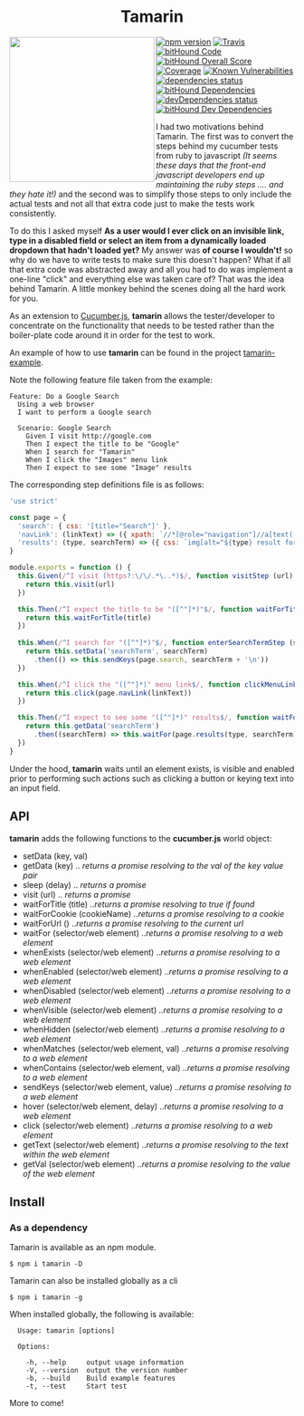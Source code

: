 <h1 align="middle">Tamarin</h1>

<img align="left" src="https://raw.githubusercontent.com/ajaxscape/tamarin/master/tamarin.png" width="256px">

<p align="left">
  <a href="https://www.npmjs.com/package/tamarin"><img src="https://img.shields.io/npm/v/tamarin.svg" alt="npm version"></a>
  <a href="https://travis-ci.org/ajaxscape/tamarin"><img src="https://img.shields.io/travis/ajaxscape/tamarin/master.svg" alt="Travis"></a>
  <a href="https://www.bithound.io/github/ajaxscape/tamarin"><img src="https://www.bithound.io/github/ajaxscape/tamarin/badges/code.svg" alt="bitHound Code"></a>
  <a href="https://www.bithound.io/github/ajaxscape/tamarin"><img src="https://www.bithound.io/github/ajaxscape/tamarin/badges/score.svg" alt="bitHound Overall Score"></a>
  <a href="https://coveralls.io/github/ajaxscape/tamarin"><img src="https://coveralls.io/repos/github/ajaxscape/tamarin/badge.svg" alt="Coverage"></a>
  <a href="https://snyk.io/test/npm/tamarin"><img src="https://snyk.io/test/npm/tamarin/badge.svg" alt="Known Vulnerabilities" data-canonical-src="https://snyk.io/test/npm/tamarin" style="max-width:100%;"></a>
  <a href="https://david-dm.org/ajaxscape/tamarin"><img src="https://david-dm.org/ajaxscape/tamarin/status.svg" alt="dependencies status"></a>
  <a href="https://www.bithound.io/github/ajaxscape/tamarin/master/dependencies/npm"><img src="https://www.bithound.io/github/ajaxscape/tamarin/badges/dependencies.svg" alt="bitHound Dependencies"></a>
  <a href="https://david-dm.org/ajaxscape/tamarin"><img src="https://david-dm.org/ajaxscape/tamarin/dev-status.svg" alt="devDependencies status"></a>
  <a href="https://www.bithound.io/github/ajaxscape/tamarin/master/dependencies/npm"><img src="https://www.bithound.io/github/ajaxscape/tamarin/badges/devDependencies.svg" alt="bitHound Dev Dependencies"></a>
</p>

I had two motivations behind Tamarin.  The first was to convert the steps behind my cucumber tests from ruby to javascript _(It seems these days that the front-end javascript developers end up maintaining the ruby steps .... and they hate it!)_ and the second was to simplify those steps to only include the actual tests and not all that extra code just to make the tests work consistently.  

To do this I asked myself __As a user would I ever click on an invisible link, type in a disabled field or select an item from a dynamically loaded dropdown that hadn't loaded yet?__  My answer was __of course I wouldn't!__ so why do we have to write tests to make sure this doesn't happen?  What if all that extra code was abstracted away and all you had to do was implement a one-line "click" and everything else was taken care of?
That was the idea behind Tamarin.  A little monkey behind the scenes doing all the hard work for you.

As an extension to [Cucumber.js](https://www.npmjs.com/package/cucumber), __tamarin__ allows the tester/developer to concentrate on the functionality that needs to be tested rather than the boiler-plate code around it in order for the test to work.

An example of how to use __tamarin__ can be found in the project [tamarin-example](https://github.com/ajaxscape/tamarin-example).

Note the following feature file taken from the example:

```gherkin
Feature: Do a Google Search
  Using a web browser
  I want to perform a Google search

  Scenario: Google Search
    Given I visit http://google.com
    Then I expect the title to be "Google"
    When I search for "Tamarin"
    When I click the "Images" menu link
    Then I expect to see some "Image" results
```

The corresponding step definitions file is as follows:

```javascript
'use strict'

const page = {
  'search': { css: '[title="Search"]' },
  'navLink': (linkText) => ({ xpath: `//*[@role="navigation"]//a[text()="${linkText}"]` }),
  'results': (type, searchTerm) => ({ css: `img[alt="${type} result for ${searchTerm}"]` })
}

module.exports = function () {
  this.Given(/^I visit (https?:\/\/.*\..*)$/, function visitStep (url) {
    return this.visit(url)
  })

  this.Then(/^I expect the title to be "([^"]*)"$/, function waitForTitleStep (title) {
    return this.waitForTitle(title)
  })
  
  this.When(/^I search for "([^"]*)"$/, function enterSearchTermStep (searchTerm) {
    return this.setData('searchTerm', searchTerm)
      .then(() => this.sendKeys(page.search, searchTerm + '\n'))
  })

  this.When(/^I click the "([^"]*)" menu link$/, function clickMenuLinkStep (linkText) {
    return this.click(page.navLink(linkText))
  })

  this.Then(/^I expect to see some "([^"]*)" results$/, function waitForResultsStep (type) {
    return this.getData('searchTerm')
      .then((searchTerm) => this.waitFor(page.results(type, searchTerm)))
  })
}
```

Under the hood, __tamarin__ waits until an element exists, is visible and enabled prior to performing such actions such as clicking a button or keying text into an input field.

## API
__tamarin__ adds the following functions to the __cucumber.js__ world object:
* setData (key, val)
* getData (key) .. _returns a promise resolving to the val of the key value pair_
* sleep (delay) .. _returns a promise_
* visit (url) .. _returns a promise_
* waitForTitle (title) .._returns a promise resolving to true if found_
* waitForCookie (cookieName) .._returns a promise resolving to a cookie_
* waitForUrl () .._returns a promise resolving to the current url_
* waitFor (selector/web element) .._returns a promise resolving to a web element_
* whenExists (selector/web element) .._returns a promise resolving to a web element_
* whenEnabled (selector/web element) .._returns a promise resolving to a web element_
* whenDisabled (selector/web element) .._returns a promise resolving to a web element_
* whenVisible (selector/web element) .._returns a promise resolving to a web element_
* whenHidden (selector/web element) .._returns a promise resolving to a web element_
* whenMatches (selector/web element, val) .._returns a promise resolving to a web element_
* whenContains (selector/web element, val) .._returns a promise resolving to a web element_
* sendKeys (selector/web element, value) .._returns a promise resolving to a web element_
* hover (selector/web element, delay) .._returns a promise resolving to a web element_
* click (selector/web element) .._returns a promise resolving to a web element_
* getText (selector/web element) .._returns a promise resolving to the text within the web element_
* getVal (selector/web element) .._returns a promise resolving to the value of the web element_

## Install

### As a dependency

Tamarin is available as an npm module.

``` shell
$ npm i tamarin -D
```

Tamarin can also be installed globally as a cli

``` shell
$ npm i tamarin -g
```

When installed globally, the following is available:
``` shell
  Usage: tamarin [options]

  Options:

    -h, --help     output usage information
    -V, --version  output the version number
    -b, --build    Build example features
    -t, --test     Start test
```

More to come!